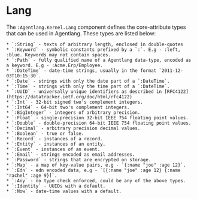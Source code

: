 # Lang

The `:Agentlang.Kernel.Lang` component defines the core-attribute types that can be used in Agentlang. These types are listed below:

	* `:String` - texts of arbitrary length, enclosed in double-quotes
    * `:Keyword` - symbolic constants prefixed by a `:`. E.g - :left, :blue. Keywords may not contain spaces.
	* `:Path` - fully qualified name of a Agentlang data-type, encoded as a keyword. E.g - :Acme.Erp/Employee.
    * `:DateTime` - date-time strings, usually in the format `2011-12-03T10:15:30`.
	* `:Date` - strings with only the date part of a `:DateTime`.
    * `:Time` - strings with only the time part of a `:DateTime`.
	* `:UUID` - universally unique identifiers as described in [RFC4122](https://datatracker.ietf.org/doc/html/rfc4122)
    * `:Int` - 32-bit signed two's complement integers.
	* `:Int64` - 64-bit two's complement integers.
    * `:BigInteger` - integers of arbitrary precision.
	* `:Float` - single-precision 32-bit IEEE 754 floating point values.
    * `:Double` - double-precision 64-bit IEEE 754 floating point values.
    * `:Decimal` - arbitrary precision decimal values.
	* `:Boolean` - true or false.
    * `:Record` - instances of a record.
	* `:Entity` - instances of an entity.
    * `:Event` - instances of an event.
	* `:Email` - strings encoded as email addresses.
	* `:Password` - strings that are encrypted on storage.
    * `:Map` - a map of key-value pairs, e.g - `{:name "joe" :age 12}`.
	* `:Edn` - edn encoded data, e.g - `[{:name "joe" :age 12} {:name "rachel" :age 9}]`.
	* `:Any` - no type check enforced, could be any of the above types.
    * `:Identity` - UUIDs with a default.
	* `:Now` - date-time values with a default.
